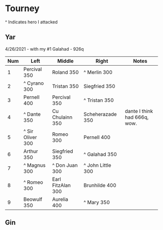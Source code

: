 # Tourney

^ Indicates hero I attacked

## Yar

4/26/2021 - with my #1 Galahad - 926q

Num | Left | Middle | Right | Notes
--- |---- | ------ | ----- | -----
1 | Percival 350 | Roland 350 | ^ Merlin 300 |
2 | ^ Cyrano 300 | Tristan 350 | Siegfried 350 |
3 | Pernell 400 | Percival 350 | ^ Tristan 350 |
4 | ^ Dante 350 | Cu Chulainn 350 | Scheherazade 350 | dante I think had 666q, wow.
5 | ^ Sir Oliver 300 | Romeo 300 | Pernell 400 |
6 | Arthur 350 | Siegfried 350 | ^ Galahad 350 |
7 | ^ Magnus 300 | ^ Don Juan 300 | ^ John Little 300 |
8 | ^ Romeo 300 | Earl FitzAlan 300 | Brunhilde 400 |
9 | Beowulf 350 | Aurelia 400 | ^ Mary 350 |



## Gin
